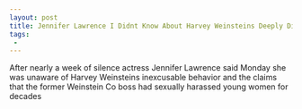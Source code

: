 ```yaml
---
layout: post
title: Jennifer Lawrence I Didnt Know About Harvey Weinsteins Deeply Disturbed Behavior
tags:
 -
---
```

After nearly a week of silence actress Jennifer Lawrence said Monday she was unaware of Harvey Weinsteins inexcusable behavior and the claims that the former Weinstein  Co boss had sexually harassed young women for decades
